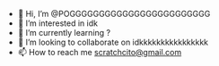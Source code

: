 - 👋 Hi, I’m @POGGGGGGGGGGGGGGGGGGGGGGGG
- 👀 I’m interested in idk
- 🌱 I’m currently learning ?
- 💞️ I’m looking to collaborate on idkkkkkkkkkkkkkkkk
- 📫 How to reach me scratchcito@gmail.com 

<!---
POGGGGGGGGGGGGGGGGGGGGGGGG/POGGGGGGGGGGGGGGGGGGGGGGGG is a ✨ special ✨ repository because its `README.md` (this file) appears on your GitHub profile.
You can click the Preview link to take a look at your changes.
--->
